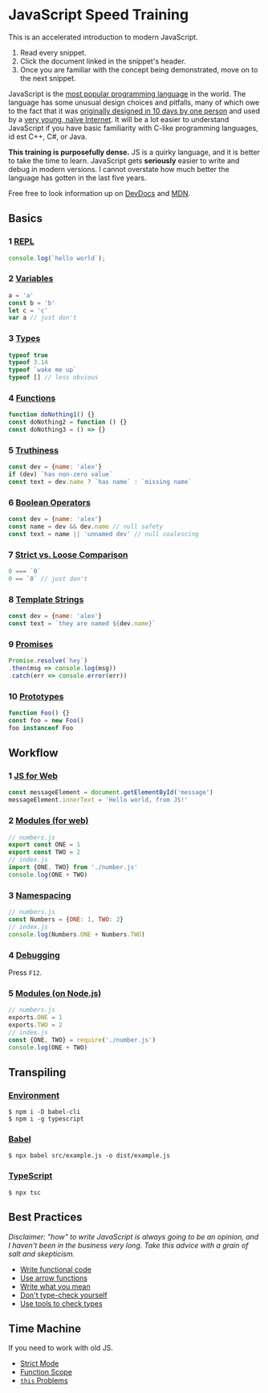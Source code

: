 # JavaScript Speed Training
This is an accelerated introduction to modern JavaScript.

1. Read every snippet.
2. Click the document linked in the snippet's header.
3. Once you are familiar with the concept being demonstrated, move on to the next snippet.

JavaScript is the [most popular programming language](https://stackoverflow.com/insights/survey/2017/#technology) in the world. The language has some unusual design choices and pitfalls, many of which owe to the fact that it was [originally designed in 10 days by one person](https://www.w3.org/community/webed/wiki/A_Short_History_of_JavaScript) and used by a [very young, naïve Internet](https://upload.wikimedia.org/wikipedia/commons/6/69/Netscape_Navigator_2_Screenshot.png). It will be a lot easier to understand JavaScript if you have basic familiarity with C-like programming languages, id est C++, C#, or Java.

**This training is purposefully dense.** JS is a quirky language, and it is better to take the time to learn. JavaScript gets **seriously** easier to write and debug in modern versions. I cannot overstate how much better the language has gotten in the last five years.

Free free to look information up on [DevDocs](https://devdocs.io/javascript/) and [MDN](https://developer.mozilla.org/en-US/docs/Web/JavaScript/Reference).

## Basics

### 1 [REPL](basics/1-repl.md)
```js
console.log(`hello world`);
```

### 2 [Variables](basics/2-variables.md)
```js
a = 'a'
const b = 'b'
let c = 'c'
var a // just don't
```

### 3 [Types](basics/3-types.md)
```js
typeof true
typeof 3.14
typeof `wake me up`
typeof [] // less obvious
```

### 4 [Functions](basics/4-functions.md)
```js
function doNothing1() {}
const doNothing2 = function () {}
const doNothing3 = () => {}
```

### 5 [Truthiness](basics/5-truthiness.md)
```js
const dev = {name: 'alex'}
if (dev) `has non-zero value`
const text = dev.name ? `has name` : `missing name`
```

### 6 [Boolean Operators](basics/6-boolean-operators.md)
```js
const dev = {name: 'alex'}
const name = dev && dev.name // null safety
const text = name || 'unnamed dev' // null coalescing
```

### 7 [Strict vs. Loose Comparison](basics/7-comparison.md)
```js
0 === `0`
0 == `0` // just don't
```

### 8 [Template Strings](basics/8-template-strings.md)
```js
const dev = {name: 'alex'}
const text = `they are named ${dev.name}`
```

### 9 [Promises](basics/9-promises.md)
```js
Promise.resolve(`hey`)
.then(msg => console.log(msg))
.catch(err => console.error(err))
```

### 10 [Prototypes](basics/10-prototypes.md)
```js
function Foo() {}
const foo = new Foo()
foo instanceof Foo
```


## Workflow

### 1 [JS for Web](workflow/js-for-web.md)
```js
const messageElement = document.getElementById('message')
messageElement.innerText = 'Hello world, from JS!'
```

### 2 [Modules (for web)](workflow/modules-web.md)
```js
// numbers.js
export const ONE = 1
export const TWO = 2
// index.js
import {ONE, TWO} from './number.js'
console.log(ONE + TWO)
```

### 3 [Namespacing](workflow/namespacing.md)
```js
// numbers.js
const Numbers = {ONE: 1, TWO: 2}
// index.js
console.log(Numbers.ONE + Numbers.TWO)
```

### 4 [Debugging](./workflow/debugging.md)
Press `F12`.

### 5 [Modules (on Node.js)](./workflow/modules-node.md)
```js
// numbers.js
exports.ONE = 1
exports.TWO = 2
// index.js
const {ONE, TWO} = require('./number.js')
console.log(ONE + TWO)
```


## Transpiling

### [Environment](./transpiling/environment.md)
```shell
$ npm i -D babel-cli
$ npm i -g typescript
```

### [Babel](./transpiling/babel.md)
```shell
$ npx babel src/example.js -o dist/example.js
```

### [TypeScript](./transpiling/typescript.md)
```shell
$ npx tsc
```

## Best Practices
*Disclaimer: "how" to write JavaScript is always going to be an opinion, and I haven't been in the business very long. Take this advice with a grain of salt and skepticism.*

- [Write functional code](goodness/functional-code.md)
- [Use arrow functions](goodness/arrow-functions.md)
- [Write what you mean](goodness/meaningful-code.md)
- [Don't type-check yourself](goodness/dont-type-check-yourself.md)
- [Use tools to check types](goodness/linters-transpilers.md)

## Time Machine
If you need to work with old JS.

- [Strict Mode](oldies/strict-mode.md)
- [Function Scope](oldies/scope.md)
- [`this` Problems](oldies/this.md)
